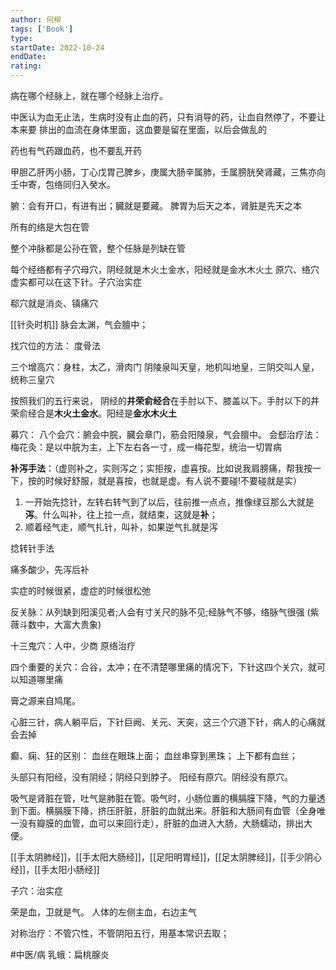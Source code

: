 ```yaml
---
author: 何柳
tags: ['Book']
type: 
startDate: 2022-10-24
endDate:
rating: 
---
```


病在哪个经脉上，就在哪个经脉上治疗。

中医认为血无止法，生病时没有止血的药，只有消导的药，让血自然停了，不要让本来要
排出的血流在身体里面，这血要是留在里面，以后会做乱的

药也有气药跟血药，也不要乱开药

甲胆乙肝丙小肠，丁心戊胃己脾乡，庚属大肠辛属肺，壬属膀胱癸肾藏，三焦亦向壬中寄，包络同归入癸水。

腑：会有开口，有进有出；臓就是要藏。
脾胃为后天之本，肾脏是先天之本

所有的络是大包在管

整个冲脉都是公孙在管，整个任脉是列缺在管

每个经络都有子穴母穴，阴经就是木火土金水，阳经就是金水木火土
原穴、络穴虚实都可以在这下针。子穴治实症

郗穴就是消炎、镇痛穴

[[针灸时机]]
脉会太渊，气会膻中；

找穴位的方法：
度骨法

三个增高穴：身柱，太乙，滑肉门
阴陵泉叫天皇，地机叫地皇，三阴交叫人皇，统称三皇穴



按照我们的五行来说，
阴经的**井荣俞经合**在手肘以下、膝盖以下。手肘以下的井荣俞经合是**木火土金水**。阳经是**金水木火土**

募穴：
八个会穴：腑会中脘，臓会章门，筋会阳陵泉，气会膻中。
会郄治疗法：
梅花灸：是以中脘为主，上下左右各一寸，成一梅花型，统治一切胃病 

**补泻手法**：（虚则补之，实则泻之；实拒按，虚喜按。比如说我肩膀痛，帮我按一下，按的时候好舒服，就是喜按，也就是虚。有人说不要碰!不要碰就是实）
1. 一开始先捻针，左转右转气到了以后，往前推一点点，推像绿豆那么大就是**泻**。什么叫补，往上拉一点，就结束，这就是**补**；
2. 顺着经气走，顺气扎针，叫补，如果逆气扎就是泻

捻转针手法

痛多酸少，先泻后补

实症的时候很紧，虚症的时候很松弛


反关脉：从列缺到阳溪见者;人会有寸关尺的脉不见;经脉气不够，络脉气很强
(紫薇斗数中，大富大贵象)

十三鬼穴：人中，少商
原络治疗

四个重要的关穴：合谷，太冲；在不清楚哪里痛的情况下，下针这四个关穴，就可以知道哪里痛

膏之源来自鸠尾。

心脏三针，病人躺平后，下针巨阙、关元、天突，这三个穴道下针，病人的心痛就会去掉

癫、痫、狂的区别：
血丝在眼珠上面；
血丝串穿到黑珠；
上下都有血丝；


头部只有阳经，没有阴经；阴经只到脖子。
阳经有原穴。阴经没有原穴。

吸气是肾脏在管，吐气是肺脏在管。吸气时，小肠位置的横膈膜下降，气的力量透到下面。横膈膜下降，挤压肝脏，肝脏的血就出来。肝脏和大肠间有血管（全身唯一没有瓣膜的血管，血可以来回行走），肝脏的血进入大肠，大肠蠕动，排出大便。

[[手太阴肺经]]，[[手太阳大肠经]]，[[足阳明胃经]]，[[足太阴脾经]]，[[手少阴心经]]，[[手太阳小肠经]]

子穴：治实症

荣是血，卫就是气。
人体的左侧主血，右边主气

对称治疗：不管穴性，不管阴阳五行，用基本常识去取；


#中医/病
乳蛾：扁桃腺炎









































